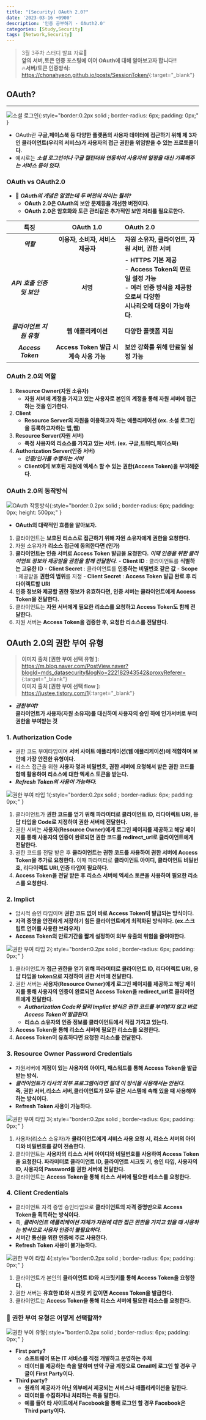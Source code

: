 ```yaml
---
title: "[Security] OAuth 2.0?"
date: '2023-03-16 +0900'
description: '인증 공부하기 - OAuth2.0'
categories: [Study,Security]
tags: [Network,Security]
---
```


> 3월 3주차 스터디 발표 자료📖                                               
> **앞의 서버,토큰 인증 포스팅에 이어 OAuth에 대해 알아보고자 합니다!!**         
> 🔥**서버/토큰 인증방식:** <https://chonahyeon.github.io/posts/SessionToken/>{:target="_blank"}

## **OAuth?**
---
![소셜 로그인](/assets/img/social-login.png){:style="border:0.2px solid ; border-radius: 6px; padding: 0px;" }
- OAuth란 **구글,페이스북 등 다양한 플랫폼의 사용자 데이터에 접근하기 위해 제 3자인 클라이언트(우리의 서비스)가 사용자의 접근 권한을 위임받을 수 있는 프로토콜이다.**
- 예시로는 ***소셜 로그인이나 구글 캘린더와 연동하여 사용자의 일정을 대신 기록해주는 서비스 등이 있다.***

### **OAuth vs OAuth2.0**
- 🤔 ***OAuth의 개념은 알겠는데 두 버전의 차이는 뭘까?***     
    - **OAuth 2.0은 OAuth의 보안 문제등을 개선한 버전이다.**
    - **OAuth 2.0은 암호화와 토큰 관리같은 추가적인 보안 처리를 필요로한다.**

|특징|OAuth 1.0|OAuth 2.0|
|:---:|:---:|:---|
|***역할***|**이용자, 소비자, 서비스 제공자**|**자원 소유자, 클라이언트, 자원 서버, 권한 서버**|
|***API 호출 인증 및 보안***|**서명**|**- HTTPS 기본 제공**<br>- **Access Token의 만료일 설정 가능**<br> - **여러 인증 방식을 제공함으로써 다양한**<br> **시나리오에 대응이 가능하다.**|
|***클라이언트 지원 유형***|**웹 애플리케이션**|**다양한 플랫폼 지원**|
|***Access Token***|**Access Token 발급 시 계속 사용 가능**|**보안 강화를 위해 만료일 설정 가능**|

### **OAuth 2.0의 역할**
1. **Resource Owner(자원 소유자)**
    - **자원 서버에 계정을 가지고 있는 사용자로 본인의 계정을 통해 자원 서버에 접근하는 것을 인가한다.**
2. **Client**
    - **Resource Server의 자원을 이용하고자 하는 애플리케이션 (ex. 소셜 로그인을 등록하고자하는 앱,웹)**
3. **Resource Server(자원 서버)**
    - **특정 사용자의 리소스를 가지고 있는 서버. (ex. 구글,트위터,페이스북)**
4. **Authorization Server(인증 서버)**
    - ***인증/인가를 수행하는 서버***
    - **Client에게 보호된 자원에 엑세스 할 수 있는 권한(Access Token)을 부여해준다.**

### **OAuth 2.0의 동작방식**
![OAuth 작동방식](/assets/img/oauth-flow2.png){:style="border:0.2px solid ; border-radius: 6px; padding: 0px; height: 500px;" }
- **OAuth의 대략적인 흐름을 알아보자.**
1. 클라이언트는 **보호된 리소스로 접근하기 위해 자원 소유자에게 권한을 요청한다.**
2. 자원 소유자가 **리소스 접근에 동의한다면 (인가)**
3. **클라이언트는 인증 서버로 Access Token 발급을 요청한다.** ***이때 인증을 위한 클라이언트 정보와 제공받을 권한을 함께 전달한다.***
        - **Client ID** : 클라이언트를 **식별하는 고유한 ID**
        - **Client Secret** : 클라이언트를 **인증하는 비밀번호 같은 값**
        - **Scope** : 제공받을 **권한의 범위**를 지정
        - **Client Secret** : **Access Token 발급 완료 후 리다이렉트할 URI**
4. **인증 정보와 제공할 권한 정보가 유효하다면, 인증 서버는 클라이언트에게 Access Token을 전달한다.**
5. 클라이언트는 **자원 서버에게 필요한 리소스를 요청하고 Access Token도 함께 전달한다.**
6. 자원 서버는 **Access Token을 검증한 후, 요청한 리소스를 전달한다.**

## **OAuth 2.0의 권한 부여 유형**
> **이미지 출처 [권한 부여 선택 유형 ]:** <https://m.blog.naver.com/PostView.naver?blogId=mds_datasecurity&logNo=222182943542&proxyReferer=>{:target="_blank"}      
> **이미지 출처 [권한 부여 선택 flow ]:** <https://justee.tistory.com/1>{:target="_blank"}  

- ***권한부여?***       
**클라이언트가 사용자(자원 소유자)를 대신하여 사용자의 승인 하에 인가서버로 부터 권한을 부여받는 것**

### **1. Authorization Code**
- 권한 코드 부여타입이며 **서버 사이트 애플리케이션(웹 애플리케이션)에 적합하며 보안에 가장 안전한 유형이다.**
- 리소스 접근을 위한 **사용자 명과 비밀번호, 권한 서버에 요청해서 받은 권한 코드를 함께 활용하여 리소스에 대한 엑세스 토큰을 받는다.**
- ***Refresh Token의 사용이 가능하다.***

![권한 부여 타입 1](/assets/img/authorization-code-grant.png){:style="border:0.2px solid ; border-radius: 6px; padding: 0px;" }
1. 클라이언트가 **권한 코드를 얻기 위해 파라미터로 클라이언트 ID, 리다이렉트 URI, 응답 타입을 Code로 지정하여 권한 서버에 전달한다.**
2. 권한 서버는 **사용자(Resource Owner)에게 로그인 페이지를 제공하고 해당 페이지를 통해 사용자의 인증이 완료되면 권한 코드를 redirect_url로 클라이언트에게 전달한다.**
3. 권한 코드를 전달 받은 후 **클라이언트는 권한 코드를 사용하여 권한 서버에 Access Token을 추가로 요청한다.** 이때 파라미터로 **클라이언트 아이디, 클라이언트 비밀번호, 리다이렉트 URI,인증 타입이 필요하다.**
4. **Access Token을 전달 받은 후 리소스 서버에 엑세스 토큰을 사용하여 필요한 리소스를 요청한다.**

### **2. Implict**
- 암시적 승인 타입이며 **권한 코드 없이 바로 Access Token이 발급되는 방식이다.**
- **자격 증명을 안전하게 저장하기 힘든 클라이언트에게 최적화된 방식이다. (ex.스크립트 언어를 사용한 브라우저)**
- **Access Token의 만료기간을 짧게 설정하여 외부 유출의 위험을 줄여야한다.**

![권한 부여 타입 2](/assets/img/implict.png){:style="border:0.2px solid ; border-radius: 6px; padding: 0px;" }
1. 클라이언트가 **접근 권한을 얻기 위해 파라미터로 클라이언트 ID, 리다이렉트 URI, 응답 타입을 token으로 지정하여 권한 서버에 전달한다.** 
2. 권한 서버는 **사용자(Resource Owner)에게 로그인 페이지를 제공하고 해당 페이지를 통해 사용자의 인증이 완료되면 Access Token을 redirect_url로 클라이언트에게 전달한다.**
    - ***Authorization Code와 달리 Implict 방식은 권한 코드를 부여받지 않고 바로 Access Token이 발급된다.***
    - **리소스 소유자의 인증 정보를 클라이언트에서 직접 가지고 있는다.**
3. **Access Token을 통해 리소스 서버에 필요한 리소스를 요청한다.**
4. **Access Token이 유효하다면 요청한 리소스를 전달한다.**

### **3. Resource Owner Password Credentials**
- 자원서버에 **계정이 있는 사용자의 아이디, 패스워드를 통해 Access Token을 발급받는 방식.**
- ***클라이언트가 타사의 외부 프로그램이라면 절대 이 방식을 사용해서는 안된다.***       
**즉, 권한 서버,리소스 서버,클라이언트가 모두 같은 시스템에 속해 있을 때 사용해야하는 방식이다.**      
- **Refresh Token 사용이 가능하다.**

![권한 부여 타입 3](/assets/img/resource-owner.png){:style="border:0.2px solid ; border-radius: 6px; padding: 0px;" }
1. 사용자(리소스 소유자)가 **클라이언트에게 서비스 사용 요청 시, 리소스 서버의 아이디와 비밀번호를 같이 전송한다.**
2. 클라이언트는 **사용자의 리소스 서버 아이디와 비밀번호를 사용하여 Access Token을 요청한다. 파라미터로 클라이언트 ID, 클라이언트 시크릿 키, 승인 타입, 사용자의 ID, 사용자의 Password를 권한 서버에 전달한다.**
3. 클라이언트는 **Access Token을 통해 리소스 서버에 필요한 리소스를 요청한다.**

### **4. Client Credentials**
- 클라이언트 자격 증명 승인타입으로 **클라이언트의 자격 증명만으로 Access Token을 획득하는 방식이다.**
- 즉, ***클라이언트 애플리케이션 자체가 자원에 대한 접근 권한을 가지고 있을 때 사용하는 방식으로 사용자 인증이 불필요하다.***
- **서버간 통신을 위한 인증에 주로 사용한다.**
- **Refresh Token 사용이 불가능하다.**      

![권한 부여 타입 4](/assets/img/client-credentials.png){:style="border:0.2px solid ; border-radius: 6px; padding: 0px;" }
1. 클라이언트가 본인의 **클라이언트 ID와 시크릿키를 통해 Access Token을 요청한다.**
2. 권한 서버는 **유효한 ID와 시크릿 키 값이면 Access Token을 발급한다.**
3. 클라이언트는 **Access Token을 통해 리소스 서버에 필요한 리소스를 요청한다.**

### 🤔 **권한 부여 유형은 어떻게 선택할까?**
![권한 부여 유형](/assets/img/auth-type.png){:style="border:0.2px solid ; border-radius: 6px; padding: 0px;" }
- **First party?**
    - **소프트웨어 또는 IT 서비스를 직접 개발하고 운영하는 주체**
    - **데이터를 제공하는 측을 말하며 만약 구글 계정으로 Gmail에 로그인 할 경우 구글이 First Party이다.**
- **Third party?**
    - **원래의 제공자가 아닌 외부에서 제공되는 서비스나 애플리케이션을 말한다.**
    - **데이터를 수집하거나 처리하는 측을 말한다.**
    - **예를 들어 타 사이트에서 Facebook을 통해 로그인 할 경우 Facebook은 Third party이다.**
